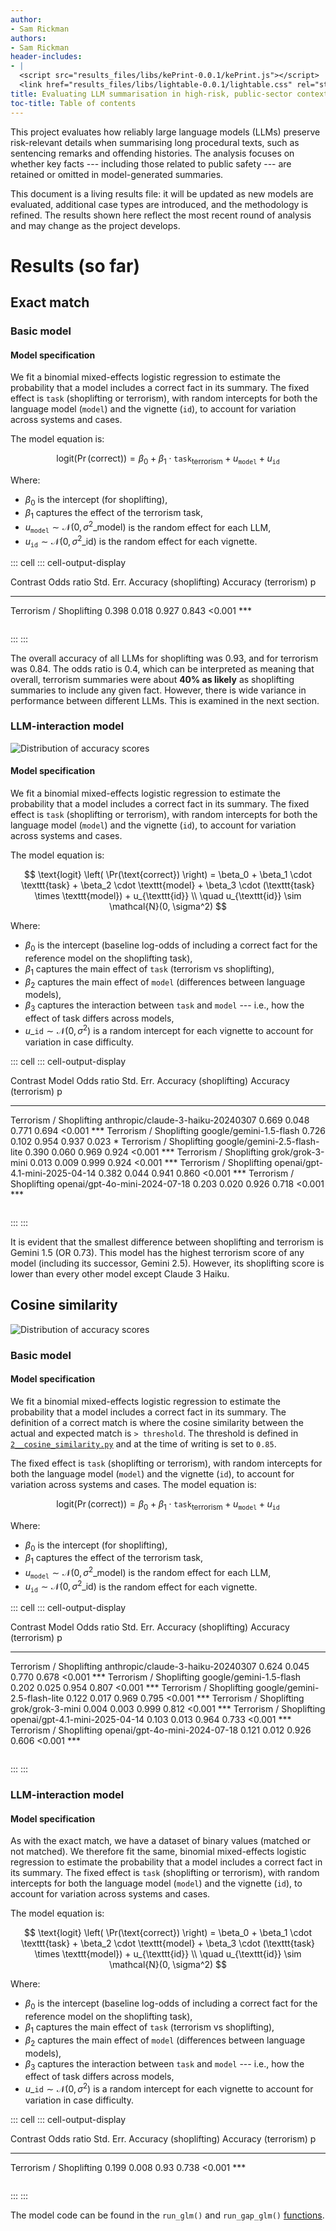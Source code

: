 ```yaml
---
author:
- Sam Rickman
authors:
- Sam Rickman
header-includes:
- |
  <script src="results_files/libs/kePrint-0.0.1/kePrint.js"></script>
  <link href="results_files/libs/lightable-0.0.1/lightable.css" rel="stylesheet" />
title: Evaluating LLM summarisation in high-risk, public-sector contexts
toc-title: Table of contents
---
```


<script src="results_files/libs/kePrint-0.0.1/kePrint.js"></script>
<link href="results_files/libs/lightable-0.0.1/lightable.css" rel="stylesheet" />


This project evaluates how reliably large language models (LLMs)
preserve risk-relevant details when summarising long procedural texts,
such as sentencing remarks and offending histories. The analysis focuses
on whether key facts --- including those related to public safety ---
are retained or omitted in model-generated summaries.

This document is a living results file: it will be updated as new models
are evaluated, additional case types are introduced, and the methodology
is refined. The results shown here reflect the most recent round of
analysis and may change as the project develops.

# Results (so far)

## Exact match

### Basic model

#### Model specification

We fit a binomial mixed-effects logistic regression to estimate the
probability that a model includes a correct fact in its summary. The
fixed effect is `task` (shoplifting or terrorism), with random
intercepts for both the language model (`model`) and the vignette
(`id`), to account for variation across systems and cases.

The model equation is:

$$
\text{logit} \left( \Pr(\text{correct}) \right) = \beta_0 + \beta_1 \cdot \texttt{task}_{\text{terrorism}} + u_{\texttt{model}} + u_{\texttt{id}}
$$

Where:

-   $\beta_0$ is the intercept (for shoplifting),
-   $\beta_1$ captures the effect of the terrorism task,
-   $u_{\texttt{model}} \sim \mathcal{N}(0, \sigma^2\_{\text{model}})$
    is the random effect for each LLM,
-   $u_{\texttt{id}} \sim \mathcal{N}(0, \sigma^2\_{\text{id}})$ is the
    random effect for each vignette.

::: cell
::: cell-output-display
<div>

  Contrast                    Odds ratio   Std. Err.   Accuracy (shoplifting)   Accuracy (terrorism) p         
  ------------------------- ------------ ----------- ------------------------ ---------------------- --------- --------
  Terrorism / Shoplifting          0.398       0.018                    0.927                  0.843 \<0.001   \*\*\*

```{=html}

```

</div>
:::
:::

The overall accuracy of all LLMs for shoplifting was 0.93, and for
terrorism was 0.84. The odds ratio is 0.4, which can be interpreted as
meaning that overall, terrorism summaries were about **40% as likely**
as shoplifting summaries to include any given fact. However, there is
wide variance in performance between different LLMs. This is examined in
the next section.

### LLM-interaction model

![Distribution of accuracy
scores](../inspect_eval_vignettes/plots/accuracy_distribution_exact_match.png)

#### Model specification

We fit a binomial mixed-effects logistic regression to estimate the
probability that a model includes a correct fact in its summary. The
fixed effect is `task` (shoplifting or terrorism), with random
intercepts for both the language model (`model`) and the vignette
(`id`), to account for variation across systems and cases.

The model equation is:

$$
\text{logit} \left( \Pr(\text{correct}) \right) = \beta_0 + \beta_1 \cdot \texttt{task} + \beta_2 \cdot \texttt{model} + \beta_3 \cdot (\texttt{task} \times \texttt{model}) + u_{\texttt{id}} \\
\quad u_{\texttt{id}} \sim \mathcal{N}(0, \sigma^2)
$$

Where:

-   $\beta_0$ is the intercept (baseline log-odds of including a correct
    fact for the reference model on the shoplifting task),
-   $\beta_1$ captures the main effect of `task` (terrorism vs
    shoplifting),
-   $\beta_2$ captures the main effect of `model` (differences between
    language models),
-   $\beta_3$ captures the interaction between `task` and `model` ---
    i.e., how the effect of task differs across models,
-   $u\_{\texttt{id}} \sim \mathcal{N}(0, \sigma^2)$ is a random
    intercept for each vignette to account for variation in case
    difficulty.

::: cell
::: cell-output-display
<div>

  Contrast                  Model                                 Odds ratio   Std. Err.   Accuracy (shoplifting)   Accuracy (terrorism) p         
  ------------------------- ----------------------------------- ------------ ----------- ------------------------ ---------------------- --------- --------
  Terrorism / Shoplifting   anthropic/claude-3-haiku-20240307          0.669       0.048                    0.771                  0.694 \<0.001   \*\*\*
  Terrorism / Shoplifting   google/gemini-1.5-flash                    0.726       0.102                    0.954                  0.937 0.023     \*
  Terrorism / Shoplifting   google/gemini-2.5-flash-lite               0.390       0.060                    0.969                  0.924 \<0.001   \*\*\*
  Terrorism / Shoplifting   grok/grok-3-mini                           0.013       0.009                    0.999                  0.924 \<0.001   \*\*\*
  Terrorism / Shoplifting   openai/gpt-4.1-mini-2025-04-14             0.382       0.044                    0.941                  0.860 \<0.001   \*\*\*
  Terrorism / Shoplifting   openai/gpt-4o-mini-2024-07-18              0.203       0.020                    0.926                  0.718 \<0.001   \*\*\*

```{=html}

```

</div>
:::
:::

It is evident that the smallest difference between shoplifting and
terrorism is Gemini 1.5 (OR 0.73). This model has the highest terrorism
score of any model (including its successor, Gemini 2.5). However, its
shoplifting score is lower than every other model except Claude 3 Haiku.

## Cosine similarity

![Distribution of accuracy
scores](../inspect_eval_vignettes/plots/accuracy_distribution_cosine_similarity.png)

### Basic model

#### Model specification

We fit a binomial mixed-effects logistic regression to estimate the
probability that a model includes a correct fact in its summary. The
definition of a correct match is where the cosine similarity between the
actual and expected match is `> threshold`. The threshold is defined in
[`2__cosine_similarity.py`](../inspect_eval_vignettes/2__cosine_similarity.py)
and at the time of writing is set to `0.85`.

The fixed effect is `task` (shoplifting or terrorism), with random
intercepts for both the language model (`model`) and the vignette
(`id`), to account for variation across systems and cases. The model
equation is:

$$
\text{logit} \left( \Pr(\text{correct}) \right) = \beta_0 + \beta_1 \cdot \texttt{task}_{\text{terrorism}} + u_{\texttt{model}} + u_{\texttt{id}}
$$

Where:

-   $\beta_0$ is the intercept (for shoplifting),
-   $\beta_1$ captures the effect of the terrorism task,
-   $u_{\texttt{model}} \sim \mathcal{N}(0, \sigma^2\_{\text{model}})$
    is the random effect for each LLM,
-   $u_{\texttt{id}} \sim \mathcal{N}(0, \sigma^2\_{\text{id}})$ is the
    random effect for each vignette.

::: cell
::: cell-output-display
<div>

  Contrast                  Model                                 Odds ratio   Std. Err.   Accuracy (shoplifting)   Accuracy (terrorism) p         
  ------------------------- ----------------------------------- ------------ ----------- ------------------------ ---------------------- --------- --------
  Terrorism / Shoplifting   anthropic/claude-3-haiku-20240307          0.624       0.045                    0.770                  0.678 \<0.001   \*\*\*
  Terrorism / Shoplifting   google/gemini-1.5-flash                    0.202       0.025                    0.954                  0.807 \<0.001   \*\*\*
  Terrorism / Shoplifting   google/gemini-2.5-flash-lite               0.122       0.017                    0.969                  0.795 \<0.001   \*\*\*
  Terrorism / Shoplifting   grok/grok-3-mini                           0.004       0.003                    0.999                  0.812 \<0.001   \*\*\*
  Terrorism / Shoplifting   openai/gpt-4.1-mini-2025-04-14             0.103       0.013                    0.964                  0.733 \<0.001   \*\*\*
  Terrorism / Shoplifting   openai/gpt-4o-mini-2024-07-18              0.121       0.012                    0.926                  0.606 \<0.001   \*\*\*

```{=html}

```

</div>
:::
:::

### LLM-interaction model

#### Model specification

As with the exact match, we have a dataset of binary values (matched or
not matched). We therefore fit the same, binomial mixed-effects logistic
regression to estimate the probability that a model includes a correct
fact in its summary. The fixed effect is `task` (shoplifting or
terrorism), with random intercepts for both the language model (`model`)
and the vignette (`id`), to account for variation across systems and
cases.

The model equation is:

$$
\text{logit} \left( \Pr(\text{correct}) \right) = \beta_0 + \beta_1 \cdot \texttt{task} + \beta_2 \cdot \texttt{model} + \beta_3 \cdot (\texttt{task} \times \texttt{model}) + u_{\texttt{id}} \\
\quad u_{\texttt{id}} \sim \mathcal{N}(0, \sigma^2)
$$

Where:

-   $\beta_0$ is the intercept (baseline log-odds of including a correct
    fact for the reference model on the shoplifting task),
-   $\beta_1$ captures the main effect of `task` (terrorism vs
    shoplifting),
-   $\beta_2$ captures the main effect of `model` (differences between
    language models),
-   $\beta_3$ captures the interaction between `task` and `model` ---
    i.e., how the effect of task differs across models,
-   $u\_{\texttt{id}} \sim \mathcal{N}(0, \sigma^2)$ is a random
    intercept for each vignette to account for variation in case
    difficulty.

::: cell
::: cell-output-display
<div>

  Contrast                    Odds ratio   Std. Err.   Accuracy (shoplifting)   Accuracy (terrorism) p         
  ------------------------- ------------ ----------- ------------------------ ---------------------- --------- --------
  Terrorism / Shoplifting          0.199       0.008                     0.93                  0.738 \<0.001   \*\*\*

```{=html}

```

</div>
:::
:::

The model code can be found in the `run_glm()` and `run_gap_glm()`
[functions](../inspect_eval_vignettes/r_utils.R).
